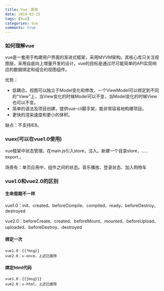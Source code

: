 ```yaml
---
title: Vue：其他
date: 2019-03-15
tags: [Vue]
categories: Vue
comments: true
---
```


### 如何理解vue
vue是一套用于构建用户界面的渐进式框架，采用MVVM架构。其核心库只关注视图层，采用自底向上增量开发的设计。vue的目标是通过尽可能简单的API实现响应的数据绑定和组合的视图组件。

优势：
- 低耦合。视图可以独立于Model变化和修改，一个ViewModel可以绑定到不同的"View"上，当View变化的时候Model可以不变，当Model变化的时候View也可以不变。
- 简单的语法及项目创建，提供vue-cli脚手架，能非常容易地构建项目。
- 更快的渲染速度和更小的体积。

缺点：不支持IE8。

### vuex(可以在vue1.0使用)
vue框架中状态管理。在main.js引入store，注入。新建一个目录store，….. export 。

场景有：单页应用中，组件之间的状态。音乐播放、登录状态、加入购物车


### vue1.0和vue2.0的区别
#### 生命周期不一样
vue1.0：init、created、beforeCompile、compiled、ready、beforeDestroy、destroyed

vue2.0：beforeCreate、created、beforeMount、mounted、beforeUpload、uploaded、beforeDestroy、destroyed

#### 绑定一次
```
vue1.0：{{*msg}}
vue2.0：v-once，上述已废除
```
#### 绑定html代码
```
vue1.0：{{{msg}}}
vue2.0：v-html，上述已废除
```
